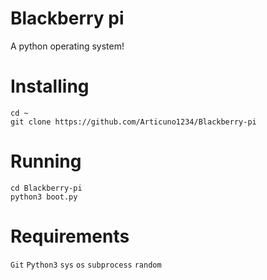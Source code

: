 # Blackberry pi
A python operating system!

# Installing
```
cd ~
git clone https://github.com/Articuno1234/Blackberry-pi
```

# Running
```
cd Blackberry-pi
python3 boot.py
```

# Requirements
`Git`
`Python3`
`sys`
`os`
`subprocess`
`random`
